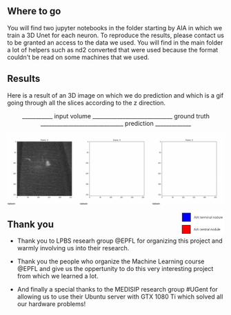 ## Where to go
You will find two jupyter notebooks in the folder starting by AIA in which we train a 3D Unet for each neuron. To reproduce the results, please contact us to be granted an access to the data we used.
You will find in the main folder a lot of helpers such as nd2 converted that were used because the format couldn't be read on some machines that we used.

## Results
Here is a result of an 3D image on which we do prediction and which is a gif going through all the slices according to the z direction.
<p align="center">
  ___________ input volume _____________________________ ground truth ______________________________ prediction _____________
</p>

![Alt Text](https://github.com/cweo/3DElegansTracking/blob/master/yey.gif)

<img src="idk.png" align="right" alt="drawing" width="100"/>

## Thank you

* Thank you to LPBS researh group @EPFL for organizing this project and warmly involving us into their research.

* Thank you the people who organize the Machine Learning course @EPFL and give us the oppertunity to do this very interesting project from which we learned a lot.

* And finally a special thanks to the MEDISIP research group #UGent for allowing us to use their Ubuntu server with GTX 1080 Ti which solved all our hardware problems!
